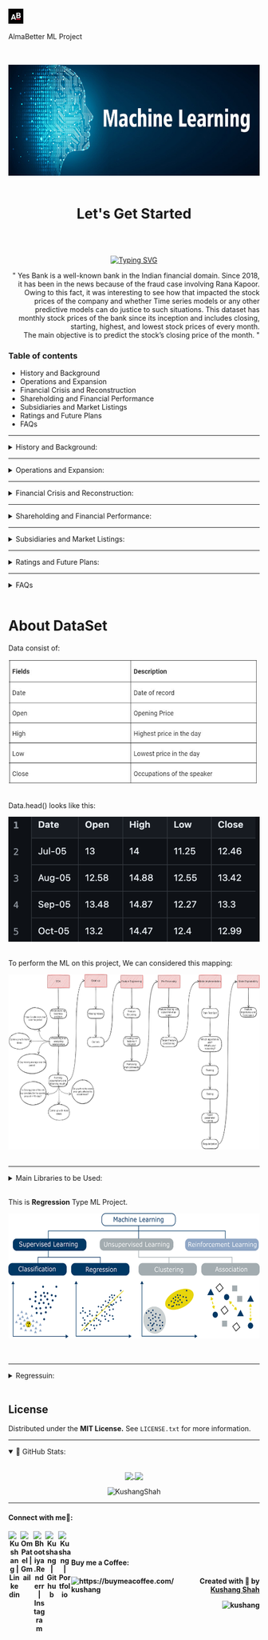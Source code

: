 <br>
<!-- AlmaBetter project -->
<!-- Logo -->
<div align="left">
  <img src="images/almabetter_logo.jpeg" alt="Logo" width="30" height="30">
</div>
<!-- Title -->
<p align='left' >
  AlmaBetter ML Project
</p>
<br><br>

<!-- NL photo -->

<div align="center">
  <img src="images/ML.png" alt="Logo" width="720" height="222">
</div>
<br>

<!-- Let's get started -->
<h1 align='center'>
  Let's Get Started
</h1>
<br><br>
<!-- Title -->
<p align="center">
  <a href="https://git.io/typing-svg"><img src="https://readme-typing-svg.herokuapp.com?font=Playfair+Display&weight=500&size=30&duration=5500&pause=900&color=38F7F2&center=true&random=false&width=550&lines=Yes+Bank+Stock+Closing+Price+Prediction" alt="Typing SVG" /></a>
</p>

<!-- About yes bank from alma's prespective -->
<p align="right">
  " Yes Bank is a well-known bank in the Indian financial domain. Since 2018, it has been in the news because of the fraud case involving Rana Kapoor. Owing to this fact, it was interesting to see how that impacted the stock prices of the company and whether Time series models or any other predictive models can do justice to such situations. This dataset has monthly stock prices of the bank since its inception and includes closing, starting, highest, and lowest stock prices of every month.<br> The main objective is to predict the stock’s closing price of the month. "
</p>

<!-- Table of content -->

<h3>
  Table of contents
</h3>

  * History and Background
  * Operations and Expansion
  * Financial Crisis and Reconstruction
  * Shareholding and Financial Performance
  * Subsidiaries and Market Listings
  * Ratings and Future Plans
  * FAQs


<!-- From Internet prespective -->

---

<details>
<summary>
 History and Background:
</summary>
<br>
<p align="center">
  YES BANK was founded in 1999 by Ashok Kapur, Harkirat Singh, and Rana Kapoor, with Rabobank holding a significant 75% share. The bank underwent a rebranding in 2003, which saw the resignation of Harkirat Singh due to Rabobank's considerable influence over hiring decisions. The early 2000s were challenging for YES BANK as it faced difficulties in raising capital and accumulated substantial losses, resulting in downgrades and the withdrawal of deposits. A significant leadership change occurred when Rana Kapoor was fired and later arrested for money laundering. Under the new leadership of Kumar, the bank repositioned itself and received support through the YES Bank Reconstruction Scheme 2020. By July 2020, YES BANK's follow-on public offer (FPO) saw a 95% subscription, and the State Bank of India (SBI) acquired a 30% stake in the bank.
</p>
</details>

---

<details>
<summary>
 Operations and Expansion:
</summary>
<br>
<p align="center">
  YES BANK operates an extensive network of 1192 branches and 1301 ATMs, providing a wide array of retail and corporate banking services. The bank has embraced digital transformation by launching the YES Pay digital wallet and UPI services, forming partnerships with entities such as PhonePe and Yuva Pay. Furthermore, YES BANK has forged international partnerships to secure syndicated loans and support women entrepreneurs, in collaboration with organizations like OPIC and Wells Fargo. These initiatives demonstrate YES BANK's commitment to innovation and customer-centric services.
</p>
</details>

---

<details>
<summary>
 Financial Crisis and Reconstruction:
</summary>
<br>
<p align="center">
  In March 2020, YES BANK faced a severe crisis when the Reserve Bank of India (RBI) imposed a 30-day moratorium due to the bank's excessive bad loans. This resulted in restrictions on withdrawals, limiting them to ₹50,000. The crisis was swiftly addressed as SBI and a consortium of banks infused capital into YES BANK, leading to a rapid recovery and the lifting of the moratorium within 12 days. Despite the recovery, the bank's ratings were downgraded by ICRA and Moody's, and founder Rana Kapoor faced legal issues, including an arrest for money laundering. Additionally, the Securities and Exchange Board of India (SEBI) proposed a fine for fraudulent bond sales, highlighting the regulatory challenges the bank faced during this period.
</p>
</details>

---

<details>
<summary>
 Shareholding and Financial Performance:
</summary>
<br>
<p align="center">
  As of December 2023, institutional investors hold 65.99% of YES BANK's shares, with a significant portion held by Foreign Institutional Investors. In March 2018, major shareholders included foreign portfolio investors, insurance companies, and mutual funds. Recent financial developments have seen YES BANK raise funds through public offers and debt securities issuance, leading to a notable improvement in deposits and operating profits. These steps have strengthened the bank's financial foundation and positioned it for future growth.
</p>
</details>

---

<details>
<summary>
 Subsidiaries and Market Listings:
</summary>
<br>
<p align="center">
  YES BANK has three subsidiaries: YES Securities, YES Trustee, and YES Asset Management, which expand its financial service offerings. The bank is listed on the Bombay Stock Exchange, National Stock Exchange of India, and London Stock Exchange, providing it with a robust market presence both domestically and internationally.
</p>
</details>

---

<details>
<summary>
 Ratings and Future Plans:
</summary>
<br>
<p align="center">
  In 2020, YES BANK's ratings were upgraded by ICRA and Moody's, reflecting the positive impact of the restructuring efforts. Looking ahead, the bank plans to open 150 new branches in the fiscal year 2024, expand into affordable housing and used car loans, and achieve a milestone of 2 million credit cards by March 2024. These expansion plans underscore YES BANK's commitment to growth and its strategic focus on diversifying its service portfolio.
</p>
</details>

---
<details>
<summary>
  FAQs
</summary><br>
  <details>
  <summary>
   What makes YES BANK unique in the banking sector?
  </summary>
  <br>
  <p align="center">
    YES BANK's journey from financial challenges to recovery through strategic restructuring and support from major institutional investors sets it apart. Its resilience and ability to adapt to changing circumstances highlight its strength in the banking sector.
  </p>
  </details>
  <details>
  <summary>
   How does YES BANK support digital banking?
  </summary>
  <br>
  <p align="center">
    YES BANK offers innovative digital solutions like YES Pay and UPI services, enhancing customer convenience and engagement. These digital initiatives are part of the bank's broader strategy to leverage technology for better customer service.
  </p>
  </details>
  <details>
  <summary>
   What measures has YES BANK taken to ensure financial stability?
  </summary>
  <br>
  <p align="center">
    YES BANK has undergone significant restructuring, received capital infusion from SBI and other banks, and implemented robust governance practices to ensure financial stability. These measures have helped the bank regain its footing and build a solid foundation for future growth.
  </p>
  </details>
  <details>
  <summary>
   What are YES BANK's plans for supporting entrepreneurs?
  </summary>
  <br>
  <p align="center">
    YES BANK partners with international entities to provide syndicated loans and supports women entrepreneurs through collaborations with OPIC and Wells Fargo. These partnerships are aimed at fostering entrepreneurship and promoting inclusive economic growth.
  </p>
  </details>
  For more detailed information, please visit <a href="https://www.yesbank.in/" target="_blank">Yes Bank.</a>
</details>
<br>

<!-- About Data Set -->
<h1>About DataSet</h1>
<p>Data consist of:</p>
<div align="left">
  <img src="images/Yes_bank_data.jpeg" alt="Logo" width="500" height="250">
</div><br><p>Data.head() looks like this:</p><div align="left">
  <img src="images/data set example.png" alt="Logo" width="550" height="250">
</div><br>
<p>To perform the ML on this project, We can considered this mapping:</p>
<div align="left">
  <img src="images/Project_Architechture.png" alt="Logo" width="720" height="350">
</div><br>

<!-- library used for this Projects -->
---
<details>
<summary>
 Main Libraries to be Used:
</summary>
<br>
<p align="center">
  * Pandas for data manipulation, aggregation<br>
  * Matplotlib and Seaborn for visualisation and behaviour with respect to the target variable<br>
  * NumPy for computationally efficient operations<br>
  * Scikit Learn for model training, model optimization, and metrics calculation<br>
  * Statsmodels: For statistical modeling and regression analysis.<br>
</p>
</details>

<br>

<!-- regreession -->
This is **Regression** Type ML Project.<br>
<!-- Put ML map here -->
<div align="center">
  <img src="images/ML map.png" alt="logo" width="720" height="250">
</div><br><br>

---

<details>
<summary>
  Regressuin:
</summary><br>
  <details>
  <summary>
   What is Supervised learning?
  </summary>
  <br>
  <p align="left">
    Supervised models in machine learning are a type of model that learn to make predictions or decisions from a set of labeled data. The term "supervised" refers to the process of an algorithm learning from the training dataset, which is like a teacher supervising the learning process. Here's a more detailed explanation:<br><br>
1. Labeled Data: In supervised learning, the data used for training is labeled. This means each example in the training set consists of input data (often referred to as features) and the corresponding output (often referred to as the label or target). For example, in a dataset for house price prediction, the features might include the size of the house, the number of rooms, and the location, while the label would be the price of the house.<br><br>
2. Learning from Examples: The supervised learning algorithm analyzes the training data and produces an inferred function, which can be used for mapping new examples. This process is called learning because the algorithm improves its performance on the task as it processes more data.<br><br>
3. Types of Tasks:<br><br>
  * Classification: In classification tasks, the outputs are discrete categories. For example, identifying whether an email      is spam or not spam is a classification task.<br>
   * Regression: In regression tasks, the outputs are continuous values. For example, predicting the price of a house based       on various features is a regression task.<br><br>
4. Generalization: The ultimate goal of a supervised learning algorithm is to generalize from the training data to new, unseen data. This means that after training, the model should be able to make accurate predictions or decisions for examples it has never seen before.<br><br>
5. Applications: Supervised learning models are used in a wide range of applications including image and speech recognition, credit scoring, predicting customer behavior, and many more.<br>

In summary, supervised models are a foundational element of machine learning, where the focus is on learning a mapping from inputs to outputs, using examples where the correct outputs are known.<br>
  </p>
  </details>
  <details>
  <summary>
   What is it called Regression?
  </summary>
  <br>
  <p align="left">
    A regression is a statistical technique that relates a dependent variable to one or more independent (explanatory) variables. A regression model is able to show whether changes observed in the dependent variable are associated with changes in one or more of the explanatory variables.
  </p>
  </details>
</details>
<br>


<!-- License -->
## License
Distributed under the **MIT License.** See `LICENSE.txt` for more information.
<br>

<!-- GitHub stats -->
---

<details open="">
<summary>
 📔 GitHub Stats:
</summary>
<br>
<p align="center">
  <a href="https://github.com/KushangShah">
    <img align="center"  height="175px" src="https://github-readme-stats.vercel.app/api?username=KushangShah&show_icons=true&hide_border=true&title_color=94b4a4&amp&icon_color=FFFFFF&amp&text_color=FFFFFF&amp&bg_color=000000&count_private=true&include_all_commits=true"/>
  </a>
  <a href="https://github.com/KushangShah">
    <img align="center" height="175px"  src="https://github-readme-stats.vercel.app/api/top-langs/?username=KushangShah&text_color=FFFFFF&bg_color=000000&title_color=94b4a4&langs_count=15&layout=compact&hide_border=true" />
  </a>
</p>
<p align="center"><img align="center"><img src="https://github-readme-streak-stats.herokuapp.com?user=KushangShah&text_color=20124d&bg_color=000000&title_color=94b4a4&langs_count=15&layout=compact&hide_border=true" alt="KushangShah" /></p>
</details>

---

<!-- Connect With me -->
<h4> Connect with me🤝: <h4>
<p align="center">
  <a href="https://www.linkedin.com/in/kushang-s-388959268/">
   <img align="left" alt=" Kushang | Linkedin" width="24px" src="https://www.vectorlogo.zone/logos/linkedin/linkedin-icon.svg" />
  </a>
  <a href="mailto:kushangshah41@gmail.com">
    <img align="left" alt="Om Patel | Gmail" width="26px" src="https://www.vectorlogo.zone/logos/gmail/gmail-icon.svg" />
  </a>
  <a href="https://www.instagram.com/bhootiya.renderr/">
    <img align="left" alt="Bhootiya.Renderr | Instagram" width="24px" src="https://www.vectorlogo.zone/logos/instagram/instagram-icon.svg" />
  </a>
  <a href="https://github.com/KushangShah">
    <img align="left" alt="Kushang | Github" width="26px" src="https://www.vectorlogo.zone/logos/github/github-tile.svg" />
  </a>
  <a href="https://linktr.ee/Kushang.Shah">
    <img align="left" alt="Kushang | Portfolio" width="26px" src="https://www.svgrepo.com/show/474386/internet.svg" />
  </a>
</p>
<br><br>

<!-- End Part -->
<h4> Buy me a Coffee: <h4>
<p><a href="https://www.buymeacoffee.com/Kushang"> <img align="left" src="https://cdn.buymeacoffee.com/buttons/v2/default-yellow.png" height="50" width="210" alt="https://buymeacoffee.com/kushang" /></a>
  
<p align="right" > Created with 🧠 by <a href="https://github.com/KushangShah">Kushang Shah</a></p>
<p align="right"> <img src="https://komarev.com/ghpvc/?username=kushang&label=Profile%20views&color=0e75b6&style=flat" alt="kushang" /> </p>
